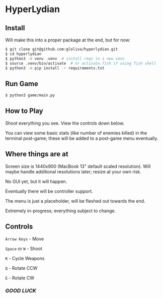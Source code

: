 HyperLydian
===========

## Install
Will make this into a proper package at the end, but for now:
```bash
$ git clone git@github.com:gloliva/hyperlydian.git
$ cd hyperlydian
$ python3 -m venv .venv  # install reqs in a new venv
$ source .venv/bin/activate  # or activate.fish if using fish shell
$ python3 -m pip install -r requirements.txt
```

## Run Game
```bash
$ python3 game/main.py
```

## How to Play
Shoot everything you see. View the controls down below.

You can view some basic stats (like number of enemies killed) in the terminal post-game; these will be added to a post-game menu eventually.

## Where things are at
Screen size is 1440x900 (MacBook 13" default scaled resolution). Will maybe handle additional resolutions later; resize at your own risk.

No GUI yet, but it will happen.

Eventually there will be controller support.

The menu is just a placeholder, will be fleshed out towards the end.

Extremely in-progress; everything subject to change.

## Controls

`Arrow Keys` - Move

`Space` or `W` - Shoot

`R` - Cycle Weapons

`Q` - Rotate CCW

`E` - Rotate CW

### *GOOD LUCK*
